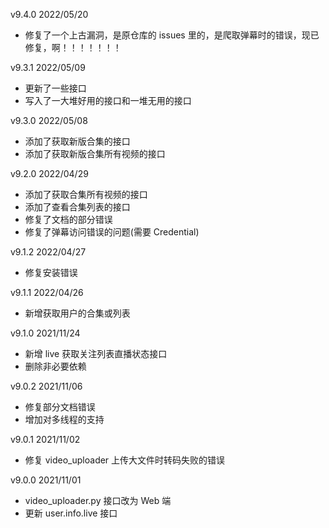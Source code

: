 v9.4.0  2022/05/20
+ 修复了一个上古漏洞，是原仓库的 issues 里的，是爬取弹幕时的错误，现已修复，啊！！！！！！！

v9.3.1  2022/05/09

+ 更新了一些接口
+ 写入了一大堆好用的接口和一堆无用的接口

v9.3.0  2022/05/08

+ 添加了获取新版合集的接口
+ 添加了获取新版合集所有视频的接口

v9.2.0  2022/04/29

+ 添加了获取合集所有视频的接口
+ 添加了查看合集列表的接口
+ 修复了文档的部分错误
+ 修复了弹幕访问错误的问题(需要 Credential)

v9.1.2  2022/04/27

+ 修复安装错误

v9.1.1  2022/04/26

+ 新增获取用户的合集或列表

v9.1.0  2021/11/24

+ 新增 live 获取关注列表直播状态接口
+ 删除非必要依赖

v9.0.2  2021/11/06

+ 修复部分文档错误
+ 增加对多线程的支持

v9.0.1  2021/11/02

+ 修复 video_uploader 上传大文件时转码失败的错误

v9.0.0  2021/11/01

+ video_uploader.py 接口改为 Web 端
+ 更新 user.info.live 接口
